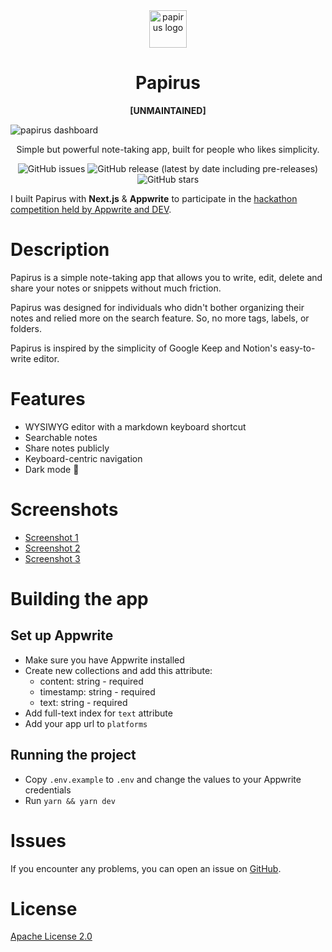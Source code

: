 <div align="center">
  <img alt="papirus logo" width=60 src="https://user-images.githubusercontent.com/67826350/167264314-37a40867-3921-4762-a4aa-56268fd9d4cc.png">
  <h1 align="center">Papirus</h1>
  <p><b>[UNMAINTAINED]</b></p>
</div>

<img align="center" alt="papirus dashboard" src="https://user-images.githubusercontent.com/67826350/167264339-c9a91e51-9a26-4943-9abc-16dcff49206c.jpg">
<p align="center">Simple but powerful note-taking app, built for people who likes simplicity.</p>
<p align="center">
  <img alt="GitHub issues" src="https://img.shields.io/github/issues/bagaswastu/papirus">
  <img alt="GitHub release (latest by date including pre-releases)" src="https://img.shields.io/github/v/release/bagaswastu/papirus?include_prereleases">
  <img alt="GitHub stars" src="https://img.shields.io/github/stars/bagaswastu/papirus">
</p>

I built Papirus with **Next.js** & **Appwrite** to participate in the [hackathon competition held by Appwrite and DEV](https://dev.to/devteam/announcing-the-appwrite-hackathon-on-dev-1oc0).

# Description

Papirus is a simple note-taking app that allows you to write, edit, delete and share your notes or snippets without much friction.

Papirus was designed for individuals who didn't bother organizing their notes and relied more on the search feature. So, no more tags, labels, or folders.

Papirus is inspired by the simplicity of Google Keep and Notion's easy-to-write editor.

# Features

- WYSIWYG editor with a markdown keyboard shortcut
- Searchable notes
- Share notes publicly
- Keyboard-centric navigation
- Dark mode 🌙

# Screenshots

- [Screenshot 1](https://raw.githubusercontent.com/bagaswastu/papirus/main/assets/screenshot1.jpg)
- [Screenshot 2](https://raw.githubusercontent.com/bagaswastu/papirus/main/assets/screenshot2.jpg)
- [Screenshot 3](https://raw.githubusercontent.com/bagaswastu/papirus/main/assets/screenshot3.jpg)

# Building the app

## Set up Appwrite

- Make sure you have Appwrite installed
- Create new collections and add this attribute:
  - content: string - required
  - timestamp: string - required
  - text: string - required
- Add full-text index for `text` attribute
- Add your app url to `platforms`

## Running the project

- Copy `.env.example` to `.env` and change the values to your Appwrite credentials
- Run `yarn && yarn dev`

# Issues

If you encounter any problems, you can open an issue on [GitHub](https://github.com/bagaswastu/papirus/issues).

# License

[Apache License 2.0](LICENSE)
